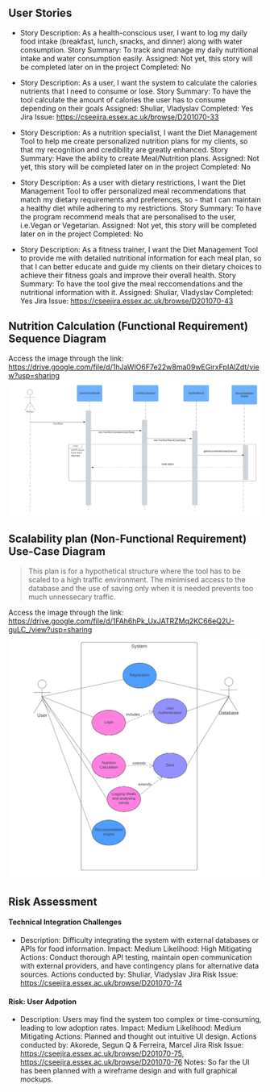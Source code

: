 ## User Stories


 - Story Description: 
As a health-conscious user, I want to log my daily food intake (breakfast, lunch, snacks, and dinner) along with water consumption.
Story Summary: 
To track and manage my daily nutritional intake and water consumption easily.
Assigned: Not yet, this story will be completed later on in the project
Completed: No
- Story Description: 
As a user, I want the system to calculate the calories nutrients that I need to consume or lose. 
Story Summary: To have the tool calculate the amount of calories the user has to consume depending on their goals
Assigned: Shuliar, Vladyslav
Completed: Yes
Jira Issue: https://cseejira.essex.ac.uk/browse/D201070-33

- Story Description: 
As a nutrition specialist, I want the Diet Management Tool to help me create personalized nutrition plans for my clients, so that my recognition and credibility are greatly enhanced.
Story Summary: Have the ability to create Meal/Nutrition plans.
Assigned: Not yet, this story will be completed later on in the project
Completed: No

- Story Description: 
As a user with dietary restrictions, I want the Diet Management Tool to offer personalized meal recommendations that match my dietary requirements and preferences, so - that I can maintain a healthy diet while adhering to my restrictions.
Story Summary: To have the program recommend meals that are personalised to the user, i.e.Vegan or Vegetarian.
Assigned: Not yet, this story will be completed later on in the project
Completed: No

- Story Description: 
As a fitness trainer, I want the Diet Management Tool to provide me with detailed nutritional information for each meal plan, so that I can better educate and guide my clients on their dietary choices to achieve their fitness goals and improve their overall health.
Story Summary: To have the tool give the meal reccomendations and the nutritional information with it.
Assigned: Shuliar, Vladyslav
Completed: Yes
Jira Issue: https://cseejira.essex.ac.uk/browse/D201070-43

## Nutrition Calculation (Functional Requirement) Sequence Diagram

Access the image through the link: https://drive.google.com/file/d/1hJaWlO6F7e22w8ma09wEGirxFpIAlZdt/view?usp=sharing
<img src="MVPFiles/sequence.png" alt="image">

## Scalability plan (Non-Functional Requirement) Use-Case Diagram

> This plan is for a hypothetical structure where the tool has to be scaled to a high traffic environment.
> The minimised access to the database and the use of saving only when it is needed prevents too much unnessecary traffic.

Access the image through the link: https://drive.google.com/file/d/1FAh6hPk_UxJATRZMq2KC66eQ2U-guLC_/view?usp=sharing
<img src="MVPFiles/ScalabilityUseCase.png" alt="image">

## Risk Assessment
#### Technical Integration Challenges
- Description: Difficulty integrating the system with external databases or APIs for food information.
Impact: Medium
Likelihood: High
Mitigating Actions: Conduct thorough API testing, maintain open communication with external providers, and have contingency plans for alternative data sources.
Actions conducted by: Shuliar, Vladyslav
Jira Risk Issue: https://cseejira.essex.ac.uk/browse/D201070-74



#### Risk: User Adpotion
- Description: Users may find the system too complex or time-consuming, leading to low adoption rates.
Impact: Medium
Likelihood: Medium
Mitigating Actions: Planned and thought out intuitive UI design.
Actions conducted by: Akorede, Segun Q & Ferreira, Marcel 
Jira Risk Issue: https://cseejira.essex.ac.uk/browse/D201070-75, https://cseejira.essex.ac.uk/browse/D201070-76
Notes: So far the UI has been planned with a wireframe design and with full graphical mockups.
